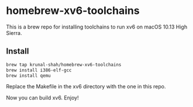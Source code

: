 # homebrew-xv6-toolchains

This is a brew repo for installing toolchains to run xv6 on macOS 10.13 High Sierra.

## Install

```sh
brew tap krunal-shah/homebrew-xv6-toolchains
brew install i386-elf-gcc
brew install qemu
```

Replace the Makefile in the xv6 directory with the one in this repo.

Now you can build xv6. Enjoy!
